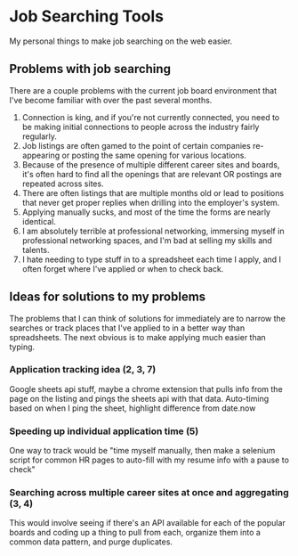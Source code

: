 # Job Searching Tools

My personal things to make job searching on the web easier.

## Problems with job searching
There are a couple problems with the current job board environment that I've
become familiar with over the past several months.

1. Connection is king, and if you're not currently connected, you need to be
making initial connections to people across the industry fairly regularly.
2. Job listings are often gamed to the point of certain companies re-appearing
or posting the same opening for various locations.
3. Because of the presence of multiple different career sites and boards, 
it's often hard to find all the openings that are relevant OR postings 
are repeated across sites.
4. There are often listings that are multiple months old or lead to positions 
that never get proper replies when drilling into the employer's system.
5. Applying manually sucks, and most of the time the forms are nearly identical.
6. I am absolutely terrible at professional networking, immersing myself in
professional networking spaces, and I'm bad at selling my skills and talents.
7. I hate needing to type stuff in to a spreadsheet each time I apply, and 
I often forget where I've applied or when to check back.

## Ideas for solutions to my problems
The problems that I can think of solutions for immediately are to
narrow the searches or track places that I've applied to in a better way than
spreadsheets. The next obvious is to make applying much easier than typing.

### Application tracking idea (2, 3, 7) 
Google sheets api stuff, maybe a chrome extension that pulls info
from the page on the listing and pings the sheets api with that data.
Auto-timing based on when I ping the sheet, highlight difference from date.now

### Speeding up individual application time (5)
One way to track would be "time myself manually, then make a selenium script
for common HR pages to auto-fill with my resume info with a pause to check"

### Searching across multiple career sites at once and aggregating (3, 4)
This would involve seeing if there's an API available for each of the popular
boards and coding up a thing to pull from each, organize them into a common
data pattern, and purge duplicates.
